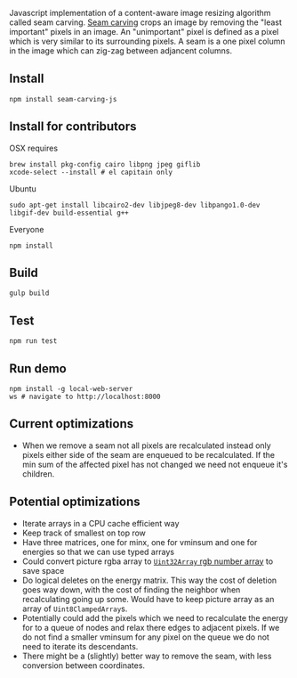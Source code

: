 Javascript implementation of a content-aware image resizing algorithm called seam carving. <a href="https://en.wikipedia.org/wiki/Seam_carving">Seam carving</a> crops an image by removing the "least important" pixels in an image. An "unimportant" pixel is defined as a pixel which is very similar to its surrounding pixels. A seam is a one pixel column in the image which can zig-zag between adjancent columns.

## Install

    npm install seam-carving-js

## Install for contributors

OSX requires

    brew install pkg-config cairo libpng jpeg giflib
    xcode-select --install # el capitain only

Ubuntu

    sudo apt-get install libcairo2-dev libjpeg8-dev libpango1.0-dev libgif-dev build-essential g++

Everyone

    npm install

## Build

    gulp build
    
## Test

    npm run test

## Run demo

    npm install -g local-web-server
    ws # navigate to http://localhost:8000

## Current optimizations
- When we remove a seam not all pixels are recalculated instead only pixels either side of the seam are enqueued to be recalculated. If the min sum of the affected pixel has not changed we need not enqueue it's children.

## Potential optimizations

- Iterate arrays in a CPU cache efficient way
- Keep track of smallest on top row
- Have three matrices, one for minx, one for vminsum and one for energies so that we can use typed arrays
- Could convert picture rgba array to [`Uint32Array` rgb number array](https://hacks.mozilla.org/2011/12/faster-canvas-pixel-manipulation-with-typed-arrays/) to save space
- Do logical deletes on the energy matrix. This way the cost of deletion goes way down, with the cost of finding the neighbor when recalculating going up some. Would have to keep picture array as an array of `Uint8ClampedArray`s.
- Potentially could add the pixels which we need to recalculate the energy for to a queue of nodes and relax there edges to adjacent pixels. If we do not find a smaller vminsum for any pixel on the queue we do not need to iterate its descendants.
- There might be a (slightly) better way to remove the seam, with less conversion between coordinates.
